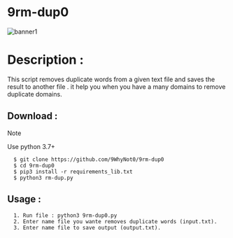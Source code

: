 # 9rm-dup0
![banner1](https://github.com/user-attachments/assets/3df7aa71-164d-4210-80ee-18ed1d907248)

# Description :
  This script removes duplicate words from a given text file and saves the result to another file .
  it help you when you have a many domains to remove duplicate domains.

## Download :
> [!NOTE]
> Use python 3.7+
```
  $ git clone https://github.com/9WhyNot0/9rm-dup0
  $ cd 9rm-dup0
  $ pip3 install -r requirements_lib.txt
  $ python3 rm-dup.py
```
## Usage :
```
  1. Run file : python3 9rm-dup0.py
  2. Enter name file you wante removes duplicate words (input.txt).
  3. Enter name file to save output (output.txt).
```
